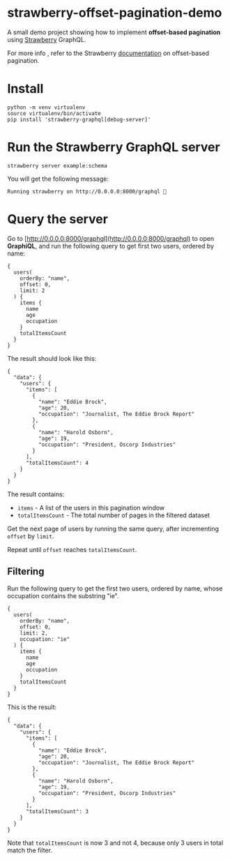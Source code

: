 # strawberry-offset-pagination-demo
A small demo project showing how to implement **offset-based pagination** 
using [Strawberry](https://strawberry.rocks/) GraphQL.

For more info , refer to the Strawberry 
[documentation](https://strawberry.rocks/docs/guides/pagination/offset-based) 
on offset-based pagination.

# Install

```
python -m venv virtualenv
source virtualenv/bin/activate
pip install 'strawberry-graphql[debug-server]'
```

# Run the Strawberry GraphQL server
```
strawberry server example:schema
```
You will get the following message:
```
Running strawberry on http://0.0.0.0:8000/graphql 🍓
```

# Query the server
Go to [http://0.0.0.0:8000/graphql](http://0.0.0.0:8000/graphql) to
open **GraphiQL**, and run the following query to get first two users, 
ordered by name:

```
{
  users(
    orderBy: "name",
    offset: 0,
    limit: 2
  ) {
    items {
      name
      age
      occupation
    }
    totalItemsCount
  }
}
```
The result should look like this: 
```
{
  "data": {
    "users": {
      "items": [
        {
          "name": "Eddie Brock",
          "age": 20,
          "occupation": "Journalist, The Eddie Brock Report"
        },
        {
          "name": "Harold Osborn",
          "age": 19,
          "occupation": "President, Oscorp Industries"
        }
      ],
      "totalItemsCount": 4
    }
  }
}
```

The result contains:
- `items` - A list of the users in this pagination window 
- `totalItemsCount` - The total number of pages in the filtered dataset

Get the next page of users by running the same query, after incrementing 
`offset` by `limit`.

Repeat until `offset` reaches `totalItemsCount`.

## Filtering

Run the following query to get the first two users, ordered by name, whose 
occupation contains the substring "ie".

```
{
  users(
    orderBy: "name",
    offset: 0,
    limit: 2,
    occupation: "ie"
  ) {
    items {
      name
      age
      occupation
    }
    totalItemsCount
  }
}
```
This is the result:
```
{
  "data": {
    "users": {
      "items": [
        {
          "name": "Eddie Brock",
          "age": 20,
          "occupation": "Journalist, The Eddie Brock Report"
        },
        {
          "name": "Harold Osborn",
          "age": 19,
          "occupation": "President, Oscorp Industries"
        }
      ],
      "totalItemsCount": 3
    }
  }
}
```
Note that `totalItemsCount` is now 3 and not 4, because only 3 users in total 
match the filter.

